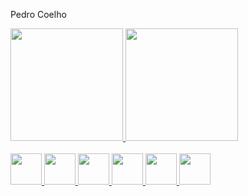  Pedro Coelho
<div>
  <a href="https://github.com/rafaballerini">
  <img height="180em" src="https://github-readme-stats.vercel.app/api?username=PedroCoelho19&show_icons=true&theme=midnight-purple&include_all_commits=true&count_private=true"/>
  <img height="180em" src="https://github-readme-stats.vercel.app/api/top-langs/?username=PedroCoelho19&layout=compact&langs_count=7&theme=midnight-purple"/>
</div>
  <div><br/>
      <img heigth="30" width="50" src="https://cdn.jsdelivr.net/gh/devicons/devicon/icons/react/react-original.svg" />
      <img heigth="30" width="50" src="https://cdn.jsdelivr.net/gh/devicons/devicon/icons/javascript/javascript-original.svg" />
      <img heigth="30" width="50" src="https://cdn.jsdelivr.net/gh/devicons/devicon/icons/java/java-original-wordmark.svg" />
      <img heigth="30" width="50" src="https://cdn.jsdelivr.net/gh/devicons/devicon/icons/vuejs/vuejs-original.svg" />
      <img heigth="30" width="50" src="https://cdn.jsdelivr.net/gh/devicons/devicon/icons/html5/html5-original.svg" />
      <img heigth="30" width="50" src="https://cdn.jsdelivr.net/gh/devicons/devicon/icons/css3/css3-original.svg" />
 </div>    
 
